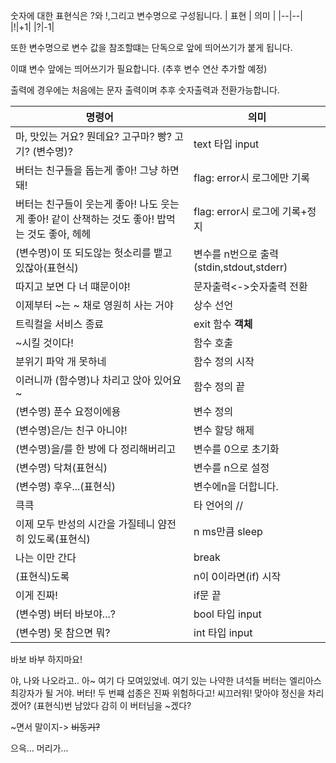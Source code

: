 숫자에 대한 표현식은 ?와 !,그리고 변수명으로 구성됩니다.
| 표현 | 의미 |
|--|--|
|!|+1|
|?|-1|

또한 변수명으로 변수 값을 참조할떄는 단독으로 앞에 띄어쓰기가 붙게 됩니다.

이떄 변수 앞에는 띄어쓰기가 필요합니다.
(추후 변수 연산 추가할 예정)

출력에 경우에는 처음에는 문자 출력이며 추후 숫자출력과 전환가능합니다.

| 명령어 | 의미 |
| --- | -- |
|마, 맛있는 거요? 뭔데요? 고구마? 빵? 고기? (변수명)?|text 타입 input|
|버터는 친구들을 돕는게 좋아! 그냥 하면 돼!|flag: error시 로그에만 기록|
|버터는 친구들이 웃는게 좋아! 나도 웃는게 좋아! 같이 산책하는 것도 좋아! 밥먹는 것도 좋아, 헤헤|flag: error시 로그에 기록+정지|
|(변수명)이 또 되도않는 헛소리를 뱉고 있잖아(표현식)|변수를 n번으로 출력(stdin,stdout,stderr)|
|따지고 보면 다 너 떄문이야!|문자출력<->숫자출력 전환|
|이제부터 ~는 ~ 채로 영원히 사는 거야|상수 선언|
|트릭컬을 서비스 종료|exit 함수 **객체**|
|~시킬 것이다!|함수 호출|
|분위기 파악 개 못하네|함수 정의 시작|
|이러니까 (함수명)나 차리고 앉아 있어요~|함수 정의 끝|
|(변수명) 푼수 요정이에용|변수 정의|
|(변수명)은/는 친구 아니야!|변수 할당 해제|
|(변수명)을/를 한 방에 다 정리해버리고|변수를 0으로 초기화|
|(변수명) 닥쳐(표현식)|변수를 n으로 설정|
|(변수명) 후우...(표현식)|변수에n을 더합니다.| 
|큭큭|타 언어의 //|
|이제 모두 반성의 시간을 가질테니 얌전히 있도록(표현식)|n ms만큼 sleep|
|나는 이만 간다|break|
|(표현식)도록|n이 0이라면(if) 시작|
|이게 진짜!|if문 끝|
|(변수명) 버터 바보야...?|bool 타입 input|
|(변수명) 못 참으면 뭐?|int 타입 input|



바보 바부 하지마요!


야, 나와
나오라고..
아~ 여기 다 모여있었네.
여기 있는 나약한 녀석들
버터는 엘리아스 최강자가 될 거야.
버터! 두 번쨰 섭종은 진짜 위험하다고!
씨끄러워! 맞아야 정신을 차리겠어?
(표현식)번 남았다
감히 이 버터님을 ~겠다?

~면서 말이지-> ~~비동기?~~




으윽... 머리가...

